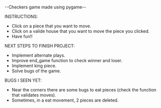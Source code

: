 --Checkers game made using pygame--

INSTRUCTIONS:
- Click on a piece that you want to move.
- Click on a valide house that you want to move the piece you clicked.
- Have fun!!

NEXT STEPS TO FINISH PROJECT:
- Implement alternate plays.
- Improve end_game function to check winner and loser.
- Implement king piece.
- Solve bugs of the game.

BUGS I SEEN YET:
- Near the corners there are some bugs to eat pieces (check the function that validates moves).
- Sometimes, in a eat movement, 2 pieces are deleted.





